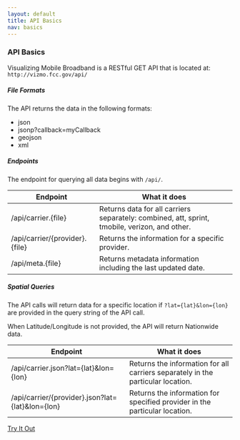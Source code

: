 ```yaml
---
layout: default
title: API Basics
nav: basics
---
```


### API Basics

Visualizing Mobile Broadband is a RESTful GET API that is located at: ```http://vizmo.fcc.gov/api/```

##### File Formats
The API returns the data in the following formats:

- json
- jsonp?callback=myCallback
- geojson
- xml

##### Endpoints
The endpoint for querying all data begins with ```/api/```.

| Endpoint | What it does |
| ------------- | -------------|
| /api/carrier.{file} | Returns data for all carriers separately: combined, att, sprint, tmobile, verizon, and other.
| /api/carrier/{provider}.{file} | Returns the information for a specific provider.
| /api/meta.{file} | Returns metadata information including the last updated date.

##### Spatial Queries
The API calls will return data for a specific location if ```?lat={lat}&lon={lon}``` are provided in the query string of the API call.

When Latitude/Longitude is not provided, the API will return Nationwide data.

| Endpoint | What it does |
| ------------- | -------------|
| /api/carrier.json?lat={lat}&lon={lon} | Returns the information for all carriers separately in the particular location.
| /api/carrier/{provider}.json?lat={lat}&lon={lon} | Returns the information for specified provider in the particular location.

<a href="console/" class="action-arrow">Try It Out <i class="icon-right"> </i></a>

<body id="basics"></body>
